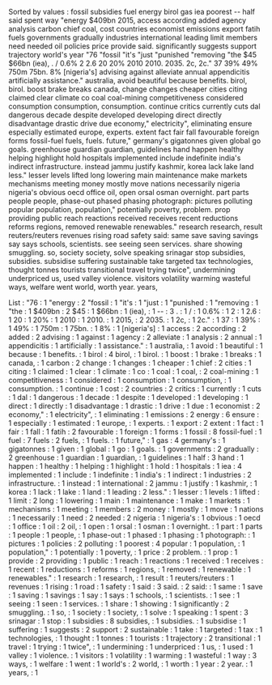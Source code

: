 Sorted by values :
fossil subsidies fuel energy birol gas iea poorest -- half said spent way "energy $409bn 2015, access according added agency analysis carbon chief coal, cost countries economist emissions export fatih fuels governments gradually industries international leading limit members need needed oil policies price provide said. significantly suggests support trajectory world's year "76 "fossil "it's "just "punished "removing "the $45 $66bn (iea), . / 0.6% 2 2.6 20 20% 2010 2010. 2035. 2c, 2c." 37 39% 49% 750m 75bn. 8% [nigeria's] advising against alleviate annual appendicitis artificially assistance." australia, avoid beautiful because benefits. birol, birol. boost brake breaks canada, change changes cheaper cities citing claimed clear climate co coal coal-mining competitiveness considered consumption consumption, consumption. continue critics currently cuts dal dangerous decade despite developed developing direct directly disadvantage drastic drive due economy," electricity", eliminating ensure especially estimated europe, experts. extent fact fair fall favourable foreign forms fossil-fuel fuels, fuels. future," germany's gigatonnes given global go goals. greenhouse guardian guardian, guidelines hand happen healthy helping highlight hold hospitals implemented include indefinite india's indirect infrastructure. instead jammu justify kashmir, korea lack lake land less." lesser levels lifted long lowering main maintenance make markets mechanisms meeting money mostly move nations necessarily nigeria nigeria's obvious oecd office oil, open orsal osman overnight. part parts people people, phase-out phased phasing photograph: pictures polluting popular population, population," potentially poverty, problem. prop providing public reach reactions received receives recent reductions reforms regions, removed renewable renewables." research research, result reuters/reuters revenues rising road safety said: same save saving savings say says schools, scientists. see seeing seen services. share showing smuggling. so, society society, solve speaking srinagar stop subsidies, subsidies. subsidise suffering sustainable take targeted tax technologies, thought tonnes tourists transitional travel trying twice", undermining underpriced us, used valley violence. visitors volatility warming wasteful ways, welfare went world, worth year. years, 

List :
"76 : 1
"energy : 2
"fossil : 1
"it's : 1
"just : 1
"punished : 1
"removing : 1
"the : 1
$409bn : 2
$45 : 1
$66bn : 1
(iea), : 1
-- : 3
. : 1
/ : 1
0.6% : 1
2 : 1
2.6 : 1
20 : 1
20% : 1
2010 : 1
2010. : 1
2015, : 2
2035. : 1
2c, : 1
2c." : 1
37 : 1
39% : 1
49% : 1
750m : 1
75bn. : 1
8% : 1
[nigeria's] : 1
access : 2
according : 2
added : 2
advising : 1
against : 1
agency : 2
alleviate : 1
analysis : 2
annual : 1
appendicitis : 1
artificially : 1
assistance." : 1
australia, : 1
avoid : 1
beautiful : 1
because : 1
benefits. : 1
birol : 4
birol, : 1
birol. : 1
boost : 1
brake : 1
breaks : 1
canada, : 1
carbon : 2
change : 1
changes : 1
cheaper : 1
chief : 2
cities : 1
citing : 1
claimed : 1
clear : 1
climate : 1
co : 1
coal : 1
coal, : 2
coal-mining : 1
competitiveness : 1
considered : 1
consumption : 1
consumption, : 1
consumption. : 1
continue : 1
cost : 2
countries : 2
critics : 1
currently : 1
cuts : 1
dal : 1
dangerous : 1
decade : 1
despite : 1
developed : 1
developing : 1
direct : 1
directly : 1
disadvantage : 1
drastic : 1
drive : 1
due : 1
economist : 2
economy," : 1
electricity", : 1
eliminating : 1
emissions : 2
energy : 6
ensure : 1
especially : 1
estimated : 1
europe, : 1
experts. : 1
export : 2
extent : 1
fact : 1
fair : 1
fall : 1
fatih : 2
favourable : 1
foreign : 1
forms : 1
fossil : 8
fossil-fuel : 1
fuel : 7
fuels : 2
fuels, : 1
fuels. : 1
future," : 1
gas : 4
germany's : 1
gigatonnes : 1
given : 1
global : 1
go : 1
goals. : 1
governments : 2
gradually : 2
greenhouse : 1
guardian : 1
guardian, : 1
guidelines : 1
half : 3
hand : 1
happen : 1
healthy : 1
helping : 1
highlight : 1
hold : 1
hospitals : 1
iea : 4
implemented : 1
include : 1
indefinite : 1
india's : 1
indirect : 1
industries : 2
infrastructure. : 1
instead : 1
international : 2
jammu : 1
justify : 1
kashmir, : 1
korea : 1
lack : 1
lake : 1
land : 1
leading : 2
less." : 1
lesser : 1
levels : 1
lifted : 1
limit : 2
long : 1
lowering : 1
main : 1
maintenance : 1
make : 1
markets : 1
mechanisms : 1
meeting : 1
members : 2
money : 1
mostly : 1
move : 1
nations : 1
necessarily : 1
need : 2
needed : 2
nigeria : 1
nigeria's : 1
obvious : 1
oecd : 1
office : 1
oil : 2
oil, : 1
open : 1
orsal : 1
osman : 1
overnight. : 1
part : 1
parts : 1
people : 1
people, : 1
phase-out : 1
phased : 1
phasing : 1
photograph: : 1
pictures : 1
policies : 2
polluting : 1
poorest : 4
popular : 1
population, : 1
population," : 1
potentially : 1
poverty, : 1
price : 2
problem. : 1
prop : 1
provide : 2
providing : 1
public : 1
reach : 1
reactions : 1
received : 1
receives : 1
recent : 1
reductions : 1
reforms : 1
regions, : 1
removed : 1
renewable : 1
renewables." : 1
research : 1
research, : 1
result : 1
reuters/reuters : 1
revenues : 1
rising : 1
road : 1
safety : 1
said : 3
said. : 2
said: : 1
same : 1
save : 1
saving : 1
savings : 1
say : 1
says : 1
schools, : 1
scientists. : 1
see : 1
seeing : 1
seen : 1
services. : 1
share : 1
showing : 1
significantly : 2
smuggling. : 1
so, : 1
society : 1
society, : 1
solve : 1
speaking : 1
spent : 3
srinagar : 1
stop : 1
subsidies : 8
subsidies, : 1
subsidies. : 1
subsidise : 1
suffering : 1
suggests : 2
support : 2
sustainable : 1
take : 1
targeted : 1
tax : 1
technologies, : 1
thought : 1
tonnes : 1
tourists : 1
trajectory : 2
transitional : 1
travel : 1
trying : 1
twice", : 1
undermining : 1
underpriced : 1
us, : 1
used : 1
valley : 1
violence. : 1
visitors : 1
volatility : 1
warming : 1
wasteful : 1
way : 3
ways, : 1
welfare : 1
went : 1
world's : 2
world, : 1
worth : 1
year : 2
year. : 1
years, : 1
